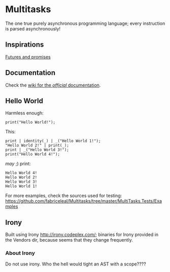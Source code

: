 # Multitasks

The one true purely asynchronous programming language; every instruction is parsed asynchronously!

## Inspirations

[Futures and promises](http://en.wikipedia.org/wiki/Futures_and_promises)

## Documentation

Check the [wiki for the *official* documentation](https://github.com/fabriceleal/Multitasks/wiki).

## Hello World

Harmless enough:
```
print("Hello World!");
```

This:
```
print | identity(_) | _("Hello World 1!");
"Hello World 2!" | print(_);
print | _("Hello World 3!");
print("Hello World 4!");
```

*may* ;) print:

```
Hello World 4!
Hello World 2!
Hello World 3!
Hello World 1!
```

For more examples, check the sources used for testing: https://github.com/fabriceleal/Multitasks/tree/master/MultiTasks.Tests/Examples

## Irony

Built using Irony http://irony.codeplex.com/; binaries for Irony provided in the Vendors dir, because seems that they change frequently.

### About Irony

Do not use irony. Who the hell would tight an AST with a scope????
